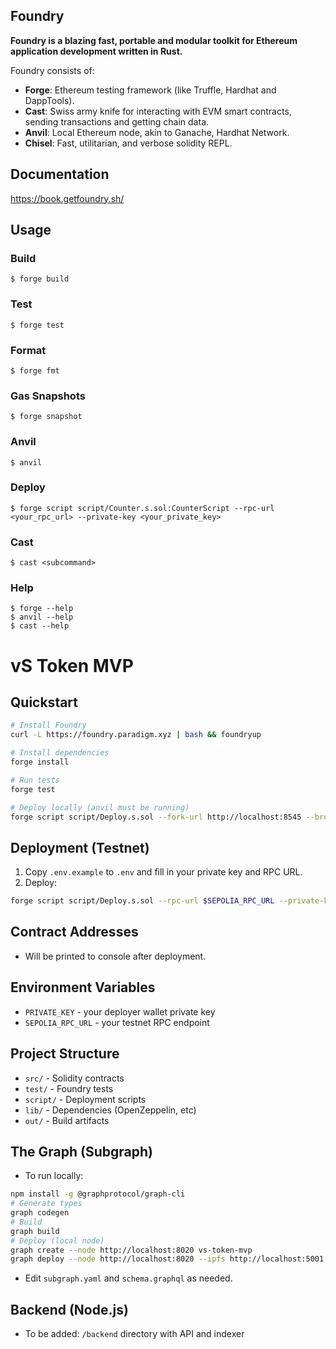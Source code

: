 ## Foundry

**Foundry is a blazing fast, portable and modular toolkit for Ethereum application development written in Rust.**

Foundry consists of:

-   **Forge**: Ethereum testing framework (like Truffle, Hardhat and DappTools).
-   **Cast**: Swiss army knife for interacting with EVM smart contracts, sending transactions and getting chain data.
-   **Anvil**: Local Ethereum node, akin to Ganache, Hardhat Network.
-   **Chisel**: Fast, utilitarian, and verbose solidity REPL.

## Documentation

https://book.getfoundry.sh/

## Usage

### Build

```shell
$ forge build
```

### Test

```shell
$ forge test
```

### Format

```shell
$ forge fmt
```

### Gas Snapshots

```shell
$ forge snapshot
```

### Anvil

```shell
$ anvil
```

### Deploy

```shell
$ forge script script/Counter.s.sol:CounterScript --rpc-url <your_rpc_url> --private-key <your_private_key>
```

### Cast

```shell
$ cast <subcommand>
```

### Help

```shell
$ forge --help
$ anvil --help
$ cast --help
```

# vS Token MVP

## Quickstart

```sh
# Install Foundry
curl -L https://foundry.paradigm.xyz | bash && foundryup

# Install dependencies
forge install

# Run tests
forge test

# Deploy locally (anvil must be running)
forge script script/Deploy.s.sol --fork-url http://localhost:8545 --broadcast
```

## Deployment (Testnet)

1. Copy `.env.example` to `.env` and fill in your private key and RPC URL.
2. Deploy:
```sh
forge script script/Deploy.s.sol --rpc-url $SEPOLIA_RPC_URL --private-key $PRIVATE_KEY --broadcast
```

## Contract Addresses
- Will be printed to console after deployment.

## Environment Variables
- `PRIVATE_KEY` - your deployer wallet private key
- `SEPOLIA_RPC_URL` - your testnet RPC endpoint

## Project Structure
- `src/` - Solidity contracts
- `test/` - Foundry tests
- `script/` - Deployment scripts
- `lib/` - Dependencies (OpenZeppelin, etc)
- `out/` - Build artifacts

## The Graph (Subgraph)
- To run locally:
```sh
npm install -g @graphprotocol/graph-cli
# Generate types
graph codegen
# Build
graph build
# Deploy (local node)
graph create --node http://localhost:8020 vs-token-mvp
graph deploy --node http://localhost:8020 --ipfs http://localhost:5001 vs-token-mvp
```
- Edit `subgraph.yaml` and `schema.graphql` as needed.

## Backend (Node.js)
- To be added: `/backend` directory with API and indexer
